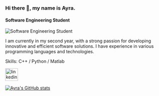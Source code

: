 ### Hi there 👋, my name is Ayra.
#### Software Engineering Student
![Software Engineering Student](https://i.postimg.cc/N08nCgP8/Black-Technology-Linked-In-Banner.png)

I am currently in my second year, with a strong passion for developing innovative and efficient software solutions. I have experience in various programming languages and technologies. 

Skills: C++ / Python / Matlab



[<img src='https://cdn.jsdelivr.net/npm/simple-icons@3.0.1/icons/linkedin.svg' alt='linkedin' height='40'>](https://www.linkedin.com/in/www.linkedin.com/in/ayra-qutub/)  




[![Ayra's GitHub stats](https://github-readme-stats.vercel.app/api?username=ayraqutub)](https://github.com/anuraghazra/github-readme-stats)

<!--
**ayraqutub/ayraqutub** is a ✨ _special_ ✨ repository because its `README.md` (this file) appears on your GitHub profile.

Here are some ideas to get you started:

- 🔭 I’m currently working on ...
- 🌱 I’m currently learning ...
- 👯 I’m looking to collaborate on ...
- 🤔 I’m looking for help with ...
- 💬 Ask me about ...
- 📫 How to reach me: ...
- 😄 Pronouns: ...
- ⚡ Fun fact: ...
-->
